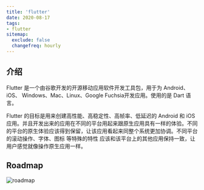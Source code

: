 ```yaml
---
title: 'flutter'
date: 2020-08-17
tags:
- flutter
sitemap:
  exclude: false
  changefreq: hourly
---
```


## 介绍

Flutter 是一个由谷歌开发的开源移动应用软件开发工具包，用于为 Android、iOS、 Windows、Mac、Linux、Google Fuchsia开发应用。使用的是 Dart 语言。

Flutter 的目标是用来创建高性能、高稳定性、高帧率、低延迟的 Android 和 iOS 应用。并且开发出来的应用在不同的平台用起来跟原生应用具有一样的体验。不同的平台的原生体验应该得到保留，让该应用看起来同整个系统更加协调。不同平台的滚动操作、字体、图标 等特殊的特性 应该和该平台上的其他应用保持一致，让用户感觉就像操作原生应用一样。

## Roadmap

![roadmap](https://raw.githubusercontent.com/olexale/flutter_roadmap/master/images/FlutterRoadmap.png)
